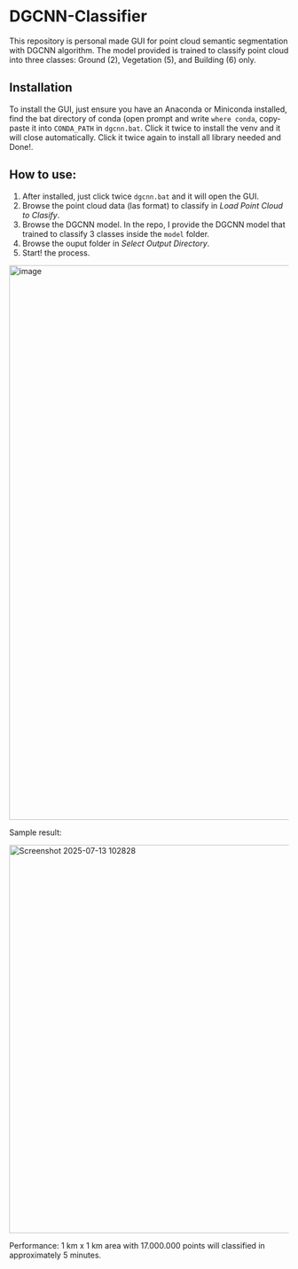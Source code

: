 # DGCNN-Classifier
This repository is personal made GUI for point cloud semantic segmentation with DGCNN algorithm. The model provided is trained to classify point cloud into three classes: Ground (2), Vegetation (5), and Building (6) only. 

## Installation
To install the GUI, just ensure you have an Anaconda or Miniconda installed, find the bat directory of conda (open prompt and write ```where conda```, copy-paste it into ```CONDA_PATH``` in ```dgcnn.bat```. Click it twice to install the venv and it will close automatically. Click it twice again to install all library needed and Done!.

## How to use:
1. After installed, just click twice ```dgcnn.bat``` and it will open the GUI.
2. Browse the point cloud data (las format) to classify in *Load Point Cloud to Clasify*.
3. Browse the DGCNN model. In the repo, I provide the DGCNN model that trained to classify 3 classes inside the `model` folder.
4. Browse the ouput folder in *Select Output Directory*.
5. Start! the process.

<img width="1000" alt="image" src="https://github.com/user-attachments/assets/8ab73120-eaad-40a1-a24e-de0d9243c944" />

Sample result:

<img width="700" alt="Screenshot 2025-07-13 102828" src="https://github.com/user-attachments/assets/eb58647b-474b-4c15-b418-a6ae804308d0" />


Performance: 1 km x 1 km area with 17.000.000 points will classified in approximately 5 minutes.
